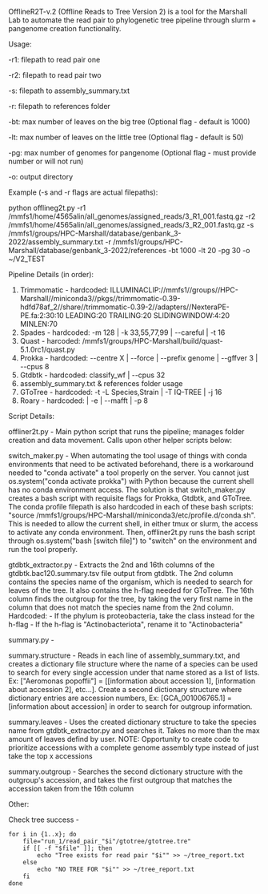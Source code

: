 OfflineR2T-v.2 (Offline Reads to Tree Version 2) is a tool for the Marshall Lab to automate the read pair to phylogenetic tree pipeline through slurm + pangenome creation functionality.

Usage:

-r1: filepath to read pair one

-r2: filepath to read pair two

-s: filepath to assembly_summary.txt

-r: filepath to references folder

-bt: max number of leaves on the big tree (Optional flag - default is 1000)

-lt: max number of leaves on the little tree (Optional flag - default is 50)

-pg: max number of genomes for pangenome (Optional flag - must provide number or will not run)

-o: output directory

Example (-s and -r flags are actual filepaths): 

python offlineg2t.py -r1 /mmfs1/home/4565alin/all_genomes/assigned_reads/3_R1_001.fastq.gz -r2 /mmfs1/home/4565alin/all_genomes/assigned_reads/3_R2_001.fastq.gz -s /mmfs1/groups/HPC-Marshall/database/genbank_3-2022/assembly_summary.txt -r /mmfs1/groups/HPC-Marshall/database/genbank_3-2022/references -bt 1000 -lt 20 -pg 30 -o ~/V2_TEST

Pipeline Details (in order): 
1. Trimmomatic - hardcoded: ILLUMINACLIP://mmfs1//groups//HPC-Marshall//miniconda3//pkgs//trimmomatic-0.39-hdfd78af_2//share//trimmomatic-0.39-2//adapters//NexteraPE-PE.fa:2:30:10 LEADING:20 TRAILING:20 SLIDINGWINDOW:4:20 MINLEN:70
2. Spades - hardcoded: -m 128 | -k 33,55,77,99 | --careful | -t 16
3. Quast - harcoded: /mmfs1/groups/HPC-Marshall/build/quast-5.1.0rc1/quast.py
4. Prokka - hardcoded: --centre X | --force | --prefix genome | --gffver 3 | --cpus 8
5. Gtdbtk - hardcoded: classify_wf | --cpus 32
6. assembly_summary.txt & references folder usage
7. GToTree - hardcoded: -t -L Species,Strain | -T IQ-TREE | -j 16
8. Roary - hardcoded: | -e | --mafft | -p 8

Script Details:

offliner2t.py - Main python script that runs the pipeline; manages folder creation and data movement. Calls upon other helper scripts below:

switch_maker.py - When automating the tool usage of things with conda environments that need to be activated beforehand, there is a workaround needed to "conda activate" a tool properly on the server. You cannot just os.system("conda activate prokka") with Python because the current shell has no conda environment access. The solution is that switch_maker.py creates a bash script with requisite flags for Prokka, Gtdbtk, and GToTree. The conda profile filepath is also hardcoded in each of these bash scripts: "source /mmfs1/groups/HPC-Marshall/miniconda3/etc/profile.d/conda.sh". This is needed to allow the current shell, in either tmux or slurm, the access to activate any conda environment. Then, offliner2t.py runs the bash script through os.system("bash [switch file]") to "switch" on the environment and run the tool properly.

gtdbtk_extractor.py - Extracts the 2nd and 16th columns of the gtdbtk.bac120.summary.tsv file output from gtdbtk. The 2nd column contains the species name of the organism, which is needed to search for leaves of the tree. It also contains the h-flag needed for GToTree. The 16th column finds the outgroup for the tree, by taking the very first name in the column that does not match the species name from the 2nd column. Hardcoded:
    - If the phylum is proteobacteria, take the class instead for the h-flag
    - If the h-flag is "Actinobacteriota", rename it to "Actinobacteria"

summary.py -

summary.structure - Reads in each line of assembly_summary.txt, and creates a dictionary file structure where the name of a species can be used to search for every single accession under that name stored as a list of lists. Ex: ["Aeromonas popoffii"] = [[information about accession 1], [information about accession 2], etc...]. Create a second dictionary structure where dictionary entries are accession numbers, Ex: [GCA_001006765.1] = [information about accession] in order to search for outgroup information.
    
summary.leaves - Uses the created dictionary structure to take the species name from gtdbtk_extractor.py and searches it. Takes no more than the max amount of leaves defind by user. 
        NOTE: Opportunity to create code to prioritize accessions with a complete genome assembly type instead of just take the top x accessions
        
summary.outgroup - Searches the second dictionary structure with the outgroup's accession, and takes the first outgroup that matches the accession taken from the 16th column

Other:

Check tree success -

    for i in {1..x}; do
        file="run_1/read_pair_"$i"/gtotree/gtotree.tre"
        if [[ -f "$file" ]]; then
            echo "Tree exists for read pair "$i"" >> ~/tree_report.txt
        else
            echo "NO TREE FOR "$i"" >> ~/tree_report.txt
        fi
    done
